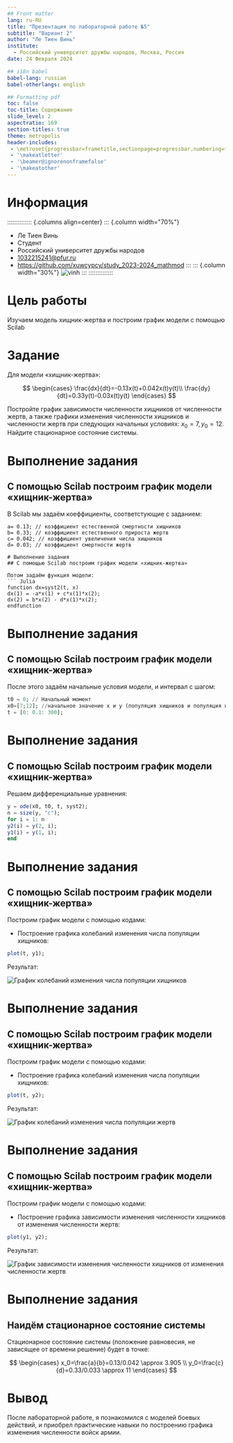 ```yaml
---
## Front matter
lang: ru-RU
title: "Презентация по лабораторной работе №5"
subtitle: "Вариант 2"
author: "Ле Тиен Винь"
institute:
  - Российский университет дружбы народов, Москва, Россия
date: 24 Февраля 2024

## i18n babel
babel-lang: russian
babel-otherlangs: english

## Formatting pdf
toc: false
toc-title: Содержание
slide_level: 2
aspectratio: 169
section-titles: true
theme: metropolis
header-includes:
 - \metroset{progressbar=frametitle,sectionpage=progressbar,numbering=fraction}
 - '\makeatletter'
 - '\beamer@ignorenonframefalse'
 - '\makeatother'
---
```


# Информация
:::::::::::::: {.columns align=center}
::: {.column width="70%"}
  * Ле Тиен Винь
  * Cтудент
  * Российский университет дружбы народов
  * [1032215241@pfur.ru](mailto:1032215241@rudn.ru)
  * https://github.com/xuwcypcy/study_2023-2024_mathmod
:::
::: {.column width="30%"}
![vinh](23.jpg)
:::
::::::::::::::
 
# Цель работы

Изучаем модель хищник-жертва и построим график модели с помощью Scilab

# Задание

Для модели «хищник-жертва»:

$$
\begin{cases} \frac{dx}{dt}=-0.13x(t)+0.042x(t)y(t)\\ \frac{dy}{dt}=0.33y(t)-0.03x(t)y(t) \end{cases}
$$

Постройте график зависимости численности хищников от численности жертв,
а также графики изменения численности хищников и численности жертв при
следующих начальных условиях: $x_0=7, y_0=12$. Найдите стационарное
состояние системы.


# Выполнение задания
## С помощью Scilab построим график модели «хищник-жертва»

В Scilab мы задаём коеффициенты, соответстующие с заданием:

``` Juila
a= 0.13; // коэффициент естественной смертности хищников
b= 0.33; // коэффициент естественного прироста жертв
c= 0.042; // коэффициент увеличения числа хищников
d= 0.03; // коэффициент смертности жертв

# Выполнение задания
## С помощью Scilab построим график модели «хищник-жертва»

Потом задаём функция модели:
``` Julia
function dx=syst2(t, x)
dx(1) = -a*x(1) + c*x(1)*x(2);
dx(2) = b*x(2) - d*x(1)*x(2);
endfunction
```
# Выполнение задания
## С помощью Scilab построим график модели «хищник-жертва»

После этого задаём начальные условия модели, и интервал с шагом:

``` Julia
t0 = 0; // Начальный момент
x0=[7;12]; //начальное значение x и у (популяция хищников и популяция жертв)
t = [0: 0.1: 300];
```

# Выполнение задания
## С помощью Scilab построим график модели «хищник-жертва»

Решаем дифференциальные уравнения:

``` Julia
y = ode(x0, t0, t, syst2);
n = size(y, "c");
for i = 1: n
y2(i) = y(2, i);
y1(i) = y(1, i);
end
```
# Выполнение задания
## С помощью Scilab построим график модели «хищник-жертва»
Построим график модели с помощью кодами:

* Построение графика колебаний изменения числа популяции хищников:

``` Julia
plot(t, y1);
```

Результат:

![График колебаний изменения числа популяции хищников](https://drive.google.com/uc?id=1TJ8fd3-mNnshdh3DQrpsVl1yyyEZLzhA)

# Выполнение задания
## С помощью Scilab построим график модели «хищник-жертва»
Построим график модели с помощью кодами:

* Построение графика колебаний изменения числа популяции хищников:

``` Julia
plot(t, y2);
```
Результат:

![График колебаний изменения числа популяции жертв](https://drive.google.com/uc?id=1I_pUkiYXkiqRn8HS9-KtLyiD5GeiqiXF)

# Выполнение задания
## С помощью Scilab построим график модели «хищник-жертва»
Построим график модели с помощью кодами:

* Построение графика зависимости изменения численности хищников от изменения численности жертв:

``` Julia
plot(y1, y2);
```
Результат:

![График зависимости изменения численности хищников от изменения численности жертв](https://drive.google.com/uc?id=1fcA9gEmDNZYtJXdi9kAKcvaA_oELcBmb)

# Выполнение задания
## Наидём стационарное состояние системы

Стационарное состояние системы (положение равновесия, не зависящее
от времени решение) будет в точке:

$$
\begin{cases} x_0=\frac{a}{b}=0.13/0.042 \approx 3.905 \\ y_0=\frac{c}{d}=0.33/0.033 \approx 11 \end{cases}
$$

# Вывод

После лабораторной работе, я познакомился с моделей боевых действий, и приобрел практические навыки по построению графика изменения численности войск армии.

